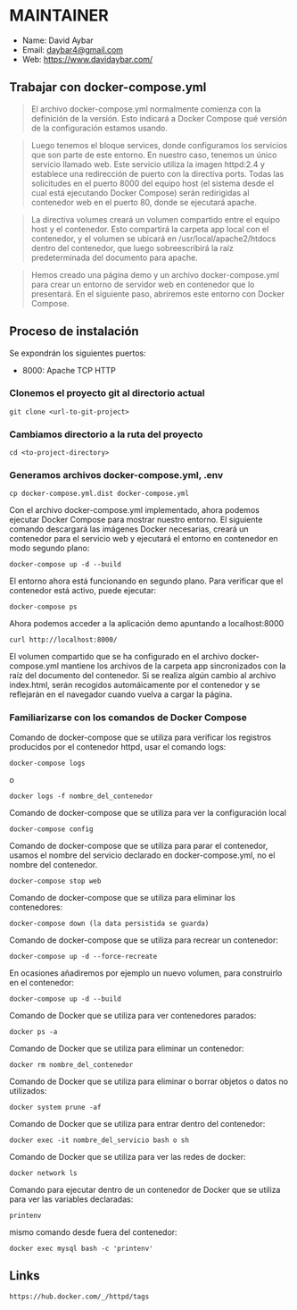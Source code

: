 # MAINTAINER
- Name: David Aybar
- Email: daybar4@gmail.com
- Web: https://www.davidaybar.com/

## Trabajar con docker-compose.yml
> El archivo docker-compose.yml normalmente comienza con la definición de la versión. Esto indicará a Docker Compose qué versión de la configuración estamos usando.

> Luego tenemos el bloque services, donde configuramos los servicios que son parte de este entorno. En nuestro caso, tenemos un único servicio llamado web. Este servicio utiliza la imagen httpd:2.4 y establece una redirección de puerto con la directiva ports. Todas las solicitudes en el puerto 8000 del equipo host (el sistema desde el cual está ejecutando Docker Compose) serán redirigidas al contenedor web en el puerto 80, donde se ejecutará apache.

> La directiva volumes creará un volumen compartido entre el equipo host y el contenedor. Esto compartirá la carpeta app local con el contenedor, y el volumen se ubicará en /usr/local/apache2/htdocs dentro del contenedor, que luego sobreescribirá la raíz predeterminada del documento para apache.

> Hemos creado una página demo y un archivo docker-compose.yml para crear un entorno de servidor web en contenedor que lo presentará. En el siguiente paso, abriremos este entorno con Docker Compose.

## Proceso de instalación

Se expondrán los siguientes puertos:
- 8000: Apache TCP HTTP

### Clonemos el proyecto git al directorio actual
```
git clone <url-to-git-project>
```

### Cambiamos directorio a la ruta del proyecto
```
cd <to-project-directory>
```

### Generamos archivos docker-compose.yml, .env
```
cp docker-compose.yml.dist docker-compose.yml
```

Con el archivo docker-compose.yml implementado, ahora podemos ejecutar Docker Compose para mostrar nuestro entorno. El siguiente comando descargará las imágenes Docker necesarias, creará un contenedor para el servicio web y ejecutará el entorno en contenedor en modo segundo plano:
```
docker-compose up -d --build
```
El entorno ahora está funcionando en segundo plano. Para verificar que el contenedor está activo, puede ejecutar:
```
docker-compose ps
```
Ahora podemos acceder a la aplicación demo apuntando a localhost:8000
```
curl http://localhost:8000/
```
El volumen compartido que se ha configurado en el archivo docker-compose.yml mantiene los archivos de la carpeta app sincronizados con la raíz del documento del contenedor. Si se realiza algún cambio al archivo index.html, serán recogidos automáicamente por el contenedor y se reflejarán en el navegador cuando vuelva a cargar la página.

### Familiarizarse con los comandos de Docker Compose
Comando de docker-compose que se utiliza para verificar los registros producidos por el contenedor httpd, usar el comando logs:
```
docker-compose logs 
```
o
```
docker logs -f nombre_del_contenedor
```
Comando de docker-compose que se utiliza para ver la configuración local
```
docker-compose config
```
Comando de docker-compose que se utiliza para parar el contenedor, usamos el nombre del servicio declarado en docker-compose.yml, no el nombre del contenedor.
```
docker-compose stop web
```
Comando de docker-compose que se utiliza para eliminar los contenedores:
```
docker-compose down (la data persistida se guarda)
```
Comando de docker-compose que se utiliza para recrear un contenedor:
```
docker-compose up -d --force-recreate
```
En ocasiones añadiremos por ejemplo un nuevo volumen, para construirlo en el contenedor:
```
docker-compose up -d --build
```
Comando de Docker que se utiliza para ver contenedores parados:
```
docker ps -a
```
Comando de Docker que se utiliza para eliminar un contenedor:
```
docker rm nombre_del_contenedor
```
Comando de Docker que se utiliza para eliminar o borrar objetos o datos no utilizados:
```
docker system prune -af
```
Comando de Docker que se utiliza para entrar dentro del contenedor:
```
docker exec -it nombre_del_servicio bash o sh
```
Comando de Docker que se utiliza para ver las redes de docker:
```
docker network ls
```
Comando para ejecutar dentro de un contenedor de Docker que se utiliza para ver las variables declaradas:
```
printenv
```
mismo comando desde fuera del contenedor:
```
docker exec mysql bash -c 'printenv'
```

## Links
`https://hub.docker.com/_/httpd/tags`
